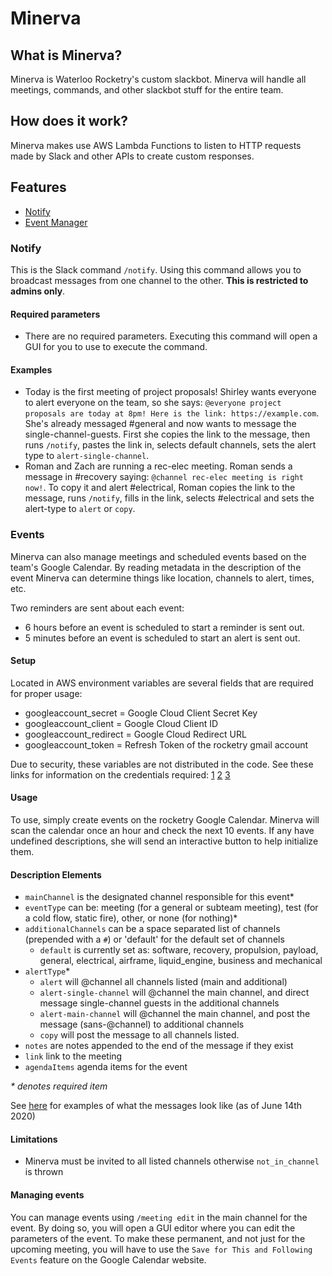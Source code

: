 # Minerva

## What is Minerva?

Minerva is Waterloo Rocketry's custom slackbot. Minerva will handle all meetings, commands, and other slackbot stuff for the entire team.

## How does it work?

Minerva makes use AWS Lambda Functions to listen to HTTP requests made by Slack and other APIs to create custom responses.

## Features

-   [Notify](#Notify)
-   [Event Manager](#Events)

### Notify

This is the Slack command `/notify`. Using this command allows you to broadcast messages from one channel to the other. **This is restricted to admins only**.

#### Required parameters

-   There are no required parameters. Executing this command will open a GUI for you to use to execute the command.

#### Examples

-   Today is the first meeting of project proposals! Shirley wants everyone to alert everyone on the team, so she says: `@everyone project proposals are today at 8pm! Here is the link: https://example.com`. She's already messaged #general and now wants to message the single-channel-guests. First she copies the link to the message, then runs `/notify`, pastes the link in, selects default channels, sets the alert type to `alert-single-channel`.
-   Roman and Zach are running a rec-elec meeting. Roman sends a message in #recovery saying: `@channel rec-elec meeting is right now!`. To copy it and alert #electrical, Roman copies the link to the message, runs `/notify`, fills in the link, selects #electrical and sets the alert-type to `alert` or `copy`.

### Events

Minerva can also manage meetings and scheduled events based on the team's Google Calendar. By reading metadata in the description of the event Minerva can determine things like location, channels to alert, times, etc.

Two reminders are sent about each event:

-   6 hours before an event is scheduled to start a reminder is sent out.
-   5 minutes before an event is scheduled to start an alert is sent out.

#### Setup

Located in AWS environment variables are several fields that are required for proper usage:

-   googleaccount_secret = Google Cloud Client Secret Key
-   googleaccount_client = Google Cloud Client ID
-   googleaccount_redirect = Google Cloud Redirect URL
-   googleaccount_token = Refresh Token of the rocketry gmail account

Due to security, these variables are not distributed in the code. See these links for information on the credentials required: [1](https://developers.google.com/calendar/quickstart/nodejs) [2](https://medium.com/@vishnuit18/google-calendar-sync-with-nodejs-91a88e1f1f47) [3](https://stackoverflow.com/questions/58460476/where-to-find-credentials-json-for-google-api-client)

#### Usage

To use, simply create events on the rocketry Google Calendar. Minerva will scan the calendar once an hour and check the next 10 events. If any have undefined descriptions, she will send an interactive button to help initialize them.

#### Description Elements

-   `mainChannel` is the designated channel responsible for this event\*
-   `eventType` can be: meeting (for a general or subteam meeting), test (for a cold flow, static fire), other, or none (for nothing)\*
-   `additionalChannels` can be a space separated list of channels (prepended with a `#`) or 'default' for the default set of channels
    -   `default` is currently set as: software, recovery, propulsion, payload, general, electrical, airframe, liquid_engine, business and mechanical
-   `alertType`\*
    -   `alert` will @channel all channels listed (main and additional)
    -   `alert-single-channel` will @channel the main channel, and direct message single-channel guests in the additional channels
    -   `alert-main-channel` will @channel the main channel, and post the message (sans-@channel) to additional channels
    -   `copy` will post the message to all channels listed.
-   `notes` are notes appended to the end of the message if they exist
-   `link` link to the meeting
-   `agendaItems` agenda items for the event

_\* denotes required item_

See [here](https://imgur.com/a/eemnfaf) for examples of what the messages look like (as of June 14th 2020)

#### Limitations

-   Minerva must be invited to all listed channels otherwise `not_in_channel` is thrown

#### Managing events

You can manage events using `/meeting edit` in the main channel for the event. By doing so, you will open a GUI editor where you can edit the parameters of the event. To make these permanent, and not just for the upcoming meeting, you will have to use the `Save for This and Following Events` feature on the Google Calendar website.
